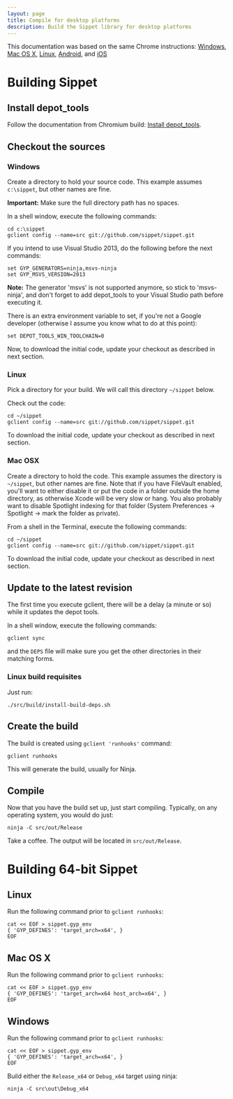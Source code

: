 ```yaml
---
layout: page
title: Compile for desktop platforms
description: Build the Sippet library for desktop platforms
---
```


This documentation was based on the same Chrome instructions:
[Windows](http://dev.chromium.org/developers/how-tos/build-instructions-windows),
[Mac OS X](http://code.google.com/p/chromium/wiki/MacBuildInstructions),
[Linux](http://code.google.com/p/chromium/wiki/LinuxBuildInstructions),
[Android](http://code.google.com/p/chromium/wiki/AndroidBuildInstructions), and
[iOS](http://dev.chromium.org/developers/how-tos/build-instructions-ios)

# Building Sippet

## Install depot_tools

Follow the documentation from Chromium build: [Install
depot_tools](http://dev.chromium.org/developers/how-tos/install-depot-tools).


## Checkout the sources

### Windows

Create a directory to hold your source code. This example assumes `c:\sippet`,
but other names are fine.

**Important:** Make sure the full directory path has no spaces.

In a shell window, execute the following commands:

    cd c:\sippet
    gclient config --name=src git://github.com/sippet/sippet.git

If you intend to use Visual Studio 2013, do the following before the next
commands:

    set GYP_GENERATORS=ninja,msvs-ninja
    set GYP_MSVS_VERSION=2013

**Note:** The generator 'msvs' is not supported anymore, so stick to
'msvs-ninja', and don't forget to add depot_tools to your Visual Studio path
before executing it.

There is an extra environment variable to set, if you're not a Google developer
(otherwise I assume you know what to do at this point):

    set DEPOT_TOOLS_WIN_TOOLCHAIN=0

Now, to download the initial code, update your checkout as described in next
section.

### Linux

Pick a directory for your build.  We will call this directory `~/sippet` below.

Check out the code:

    cd ~/sippet
    gclient config --name=src git://github.com/sippet/sippet.git

To download the initial code, update your checkout as described in next
section.

### Mac OSX

Create a directory to hold the code.  This example assumes the directory is
`~/sippet`, but other names are fine.  Note that if you have FileVault enabled,
you'll want to either disable it or put the code in a folder outside the home
directory, as otherwise Xcode will be very slow or hang.  You also probably
want to disable Spotlight indexing for that folder (System Preferences ->
Spotlight -> mark the folder as private).

From a shell in the Terminal, execute the following commands: 

    cd ~/sippet
    gclient config --name=src git://github.com/sippet/sippet.git

To download the initial code, update your checkout as described in next section.


## Update to the latest revision

The first time you execute gclient, there will be a delay (a minute or so)
while it updates the depot tools.

In a shell window, execute the following commands:

    gclient sync

and the `DEPS` file will make sure you get the other directories in their
matching forms.

### Linux build requisites

Just run:

    ./src/build/install-build-deps.sh


## Create the build

The build is created using `gclient 'runhooks'` command:

    gclient runhooks

This will generate the build, usually for Ninja.

## Compile

Now that you have the build set up, just start compiling. Typically, on any
operating system, you would do just:

    ninja -C src/out/Release

Take a coffee. The output will be located in `src/out/Release`.


# Building 64-bit Sippet

## Linux

Run the following command prior to `gclient runhooks`:

    cat << EOF > sippet.gyp_env
    { 'GYP_DEFINES': 'target_arch=x64', }
    EOF

## Mac OS X

Run the following command prior to `gclient runhooks`:

    cat << EOF > sippet.gyp_env
    { 'GYP_DEFINES': 'target_arch=x64 host_arch=x64', }
    EOF

## Windows

Run the following command prior to `gclient runhooks`:

    cat << EOF > sippet.gyp_env
    { 'GYP_DEFINES': 'target_arch=x64', }
    EOF

Build either the `Release_x64` or `Debug_x64` target using ninja:

    ninja -C src\out\Debug_x64

